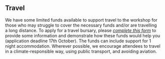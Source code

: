 ## Travel

We have some limited funds available to support travel to the workshop for those
who may struggle to cover the necessary funds and/or are travelling a long
distance. To apply for a travel bursary, please [*complete this
form*](https://docs.google.com/forms/d/e/1FAIpQLSeDExRm6yOuPEVFyOxMySfzVmxPQGM0JZC_a8KRwevMbJ3DpQ/viewform?usp=sf_link)
to provide some information and demonstrate how these funds would help you 
(application deadline 17th October). The funds can include support for 1 night
accommodation. Wherever possible, we encourage attendees to travel in a
climate-responsible way, using public transport, and avoiding aviation.

